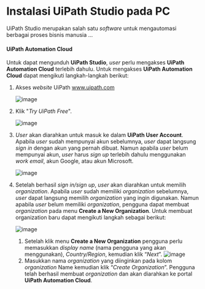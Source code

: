 # Instalasi UiPath Studio pada PC
UiPath Studio merupakan salah satu _software_ untuk mengautomasi berbagai proses bisnis manusia ...


#### UiPath Automation Cloud
Untuk dapat mengunduh **UiPath Studio**, *user* perlu mengakses **UiPath Automation Cloud** terlebih dahulu. Untuk mengakses **UiPath Automation Cloud** dapat mengikuti langkah-langkah berikut:

1. Akses _website_ UiPath www.uipath.com

   ![image](https://github.com/bellarompon/Technical-Writer/assets/160082906/f2c24e28-8423-4312-92a6-06759d046a87)
2. Klik "_Try UiPath Free_".

   ![image](https://github.com/bellarompon/Technical-Writer/assets/160082906/c7b281c7-b339-41be-9dd2-51c9154fcbfa)
3. *User* akan diarahkan untuk masuk ke dalam **UiPath User Account**. Apabila *user* sudah mempunyai akun sebelumnya, *user* dapat langsung *sign in* dengan akun yang pernah dibuat. Namun apabila *user* belum mempunyai akun, *user* harus *sign up* terlebih dahulu menggunakan *work email*, akun Google, atau akun Microsoft.


   ![image](https://github.com/bellarompon/Technical-Writer/assets/160082906/cbec35b6-07be-4f1c-a706-af16ef8fd17f)
4. Setelah berhasil *sign in/sign up*, *user* akan diarahkan untuk memilih *organization*. Apabila *user* sudah memiliki *organization* sebelumnya, *user* dapat langsung memilih *organization* yang ingin digunakan. Namun apabila *user* belum memiliki *organization*, pengguna dapat membuat *organization* pada menu **Create a New Organization**.
   Untuk membuat organization baru dapat mengikuti langkah sebagai berikut:

   
   ![image](https://github.com/bellarompon/Technical-Writer/assets/160082906/0778dda2-4d23-406e-81fa-813154663cce)
   1. Setelah klik menu **Create a New Organization** pengguna perlu memasukkan *display name* (nama pengguna yang akan menggunakan), *Country/Region*, kemudian klik “*Next*”.
   ![image](https://github.com/bellarompon/Technical-Writer/assets/160082906/8ce95cb9-b629-4d59-8e28-18430f9ecaca)
   2. Masukkan nama *organization* yang diinginkan pada kolom *organization* Name kemudian klik “*Create Organization*”. Pengguna telah berhasil membuat *organization* dan akan diarahkan ke portal **UiPath Automation Cloud**.
  
